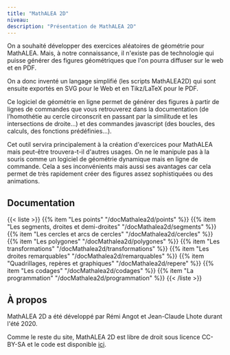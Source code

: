```yaml
---
title: "MathALEA 2D"
niveau:
description: "Présentation de MathALEA 2D"
---
```


On a souhaité développer des exercices aléatoires de géométrie pour MathALEA. Mais, à notre connaissance, il n'existe pas de technologie qui puisse générer des figures géométriques que l'on pourra diffuser sur le web et en PDF.

On a donc inventé un langage simplifié (les scripts MathALEA2D) qui sont ensuite exportés en SVG pour le Web et en Tikz/LaTeX pour le PDF.

Ce logiciel de géométrie en ligne permet de générer des figures à partir de lignes de commandes que vous retrouverez dans la documentation (de l’homothétie au cercle circonscrit en passant par la similitude et les intersections de droite...) et des commandes javascript (des boucles, des calculs, des fonctions prédéfinies...).

Cet outil servira principalement à la création d'exercices pour MathALEA mais peut-être trouvera-t-il d'autres usages. On ne le manipule pas à la souris comme un logiciel de géométrie dynamique mais en ligne de commande. Cela a ses inconvénients mais aussi ses avantages car cela permet de très rapidement créer des figures assez sophistiquées ou des animations.

<div class="ui hidden divider"></div>

<h2 class="ui horizontal divider header">Documentation</h2>

<div class="ui hidden divider"></div>

{{< liste >}}
{{% item "Les points" "/docMathalea2d/points" %}}
{{% item "Les segments, droites et demi-droites" "/docMathalea2d/segments" %}}
{{% item "Les cercles et arcs de cercles" "/docMathalea2d/cercles" %}}
{{% item "Les polygones" "/docMathalea2d/polygones" %}}
{{% item "Les transformations" "/docMathalea2d/transformations" %}}
{{% item "Les droites remarquables" "/docMathalea2d/remarquables" %}}
{{% item "Quadrillages, repères et graphiques" "/docMathalea2d/repere" %}}
{{% item "Les codages" "/docMathalea2d/codages" %}}
{{% item "La programmation" "/docMathalea2d/programmation" %}}
{{< /liste >}}

<div class="ui hidden divider"></div>

<h2 class="ui horizontal divider header">À propos</h2>

<div class="ui hidden divider"></div>

MathALEA 2D a été développé par Rémi Angot et Jean-Claude Lhote durant l'été 2020.

Comme le reste du site, MathALEA 2D est libre de droit sous licence CC-BY-SA et le code est disponible [ici](https://github.com/remiangot/MathALEA/blob/master/include/mathalea2d.js).
